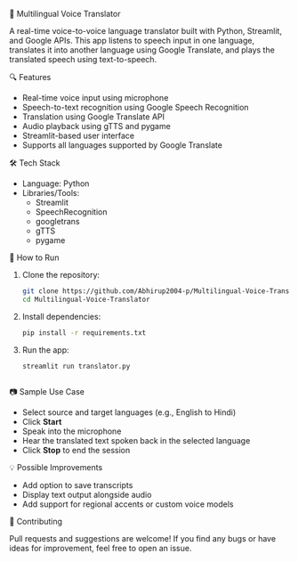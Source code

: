 🎤 Multilingual Voice Translator

A real-time voice-to-voice language translator built with Python, Streamlit, and Google APIs. This app listens to speech input in one language, translates it into another language using Google Translate, and plays the translated speech using text-to-speech.


🔍 Features

- Real-time voice input using microphone
- Speech-to-text recognition using Google Speech Recognition
- Translation using Google Translate API
- Audio playback using gTTS and pygame
- Streamlit-based user interface
- Supports all languages supported by Google Translate

🛠️ Tech Stack

- Language: Python
- Libraries/Tools:
  - Streamlit  
  - SpeechRecognition  
  - googletrans  
  - gTTS  
  - pygame  

🚀 How to Run

1. Clone the repository:
   ```bash
   git clone https://github.com/Abhirup2004-p/Multilingual-Voice-Translator.git
   cd Multilingual-Voice-Translator


2. Install dependencies:

   ```bash
   pip install -r requirements.txt

3. Run the app:

   ```bash
   streamlit run translator.py



📷 Sample Use Case

* Select source and target languages (e.g., English to Hindi)
* Click **Start**
* Speak into the microphone
* Hear the translated text spoken back in the selected language
* Click **Stop** to end the session


💡 Possible Improvements

* Add option to save transcripts
* Display text output alongside audio
* Add support for regional accents or custom voice models



🤝 Contributing

Pull requests and suggestions are welcome! If you find any bugs or have ideas for improvement, feel free to open an issue.
